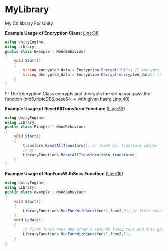 # MyLibrary
My C# library For Unity 
<br>

<strong> Example Usage of Encryption Class: </strong> <a href="https://github.com/zyr1on/MyLibary/blob/main/Library.cs#L38">Line:38</a>
```cs
using UnityEngine;
using Library;
public class Example : MonoBehaviour
{
    void Start() 
    {
        string encrypted_data = Encryption.Encrypt("Hi"); // encrypts "hi" string;
        string decrypted_data = Encryption.Decrypt(encrypted_data); // Decrypts "encrypted_data" variable encrypted as "hi"
    }
}
```
!!! The Encryption Class encrypts and decrypts the string you pass the function (md5,tripleDES,base64 -> 
with given hash; <a href="https://github.com/zyr1on/MyLibary/blob/main/Library.cs#L40">Line:40</a>)

<strong>Example <strong>Usage</strong> of  ResetAllTransform Function: </strong>(<a href="https://github.com/zyr1on/MyLibary/blob/main/Library.cs#L33">Line:33</a>) 
```cs
using UnityEngine;
using Library;
public class Example : MonoBehaviour
{
    void Start() 
    {
        transform.ResetAllTransform(); // reset all transform values
        // or
        LibraryFunctions.ResetAllTransform(this.transform);
    }
}
```

<strong>Example <strong>Usage</strong> of  RunFuncWithSecs Function: </strong>(<a href="https://github.com/zyr1on/MyLibary/blob/main/Library.cs#L16">Line:16</a>) 
```cs
using UnityEngine;
using Library;
public class example : MonoBehaviour
{
    void Start()
    {
        LibraryFunctions.RunFuncWithSecs(func1,func2,3); // first func1 runs and after 3 seconds func2 runs for once(cuz start method);
    }
    void Update()
    {
        // first func1 runs and after 5 seconds func2 runs and this goes on and on(cuz update method)
        LibraryFunctions.RunFuncWithSecs(func1,func2,5);
    }
}
```
